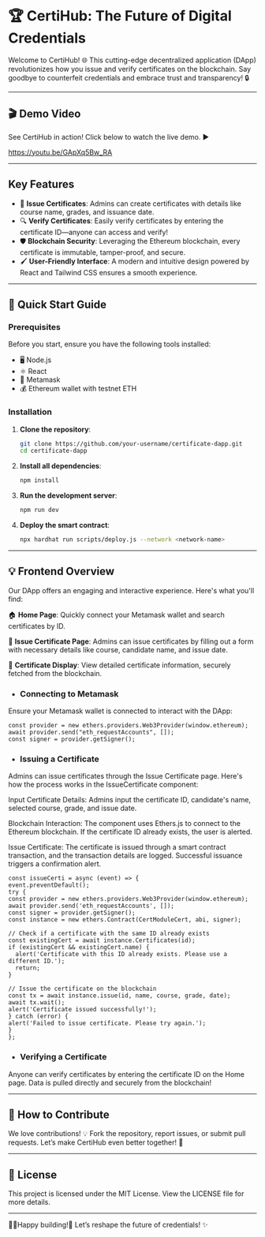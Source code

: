 # 🏆 CertiHub: The Future of Digital Credentials

Welcome to CertiHub! 🌐 This cutting-edge decentralized application (DApp) revolutionizes how you issue and verify certificates on the blockchain. Say goodbye to counterfeit credentials and embrace trust and transparency! 🔒

---

## 🎬 Demo Video

See CertiHub in action! Click below to watch the live demo. ▶️

https://youtu.be/GApXq5Bw_RA

---

## Key Features

- 📝 **Issue Certificates**: Admins can create certificates with details like course name, grades, and issuance date.
- 🔍 **Verify Certificates**: Easily verify certificates by entering the certificate ID—anyone can access and verify!
- 🛡️ **Blockchain Security**: Leveraging the Ethereum blockchain, every certificate is immutable, tamper-proof, and secure.
- 🖌️ **User-Friendly Interface**: A modern and intuitive design powered by React and Tailwind CSS ensures a smooth experience.

---

## 🚀 Quick Start Guide

### Prerequisites

Before you start, ensure you have the following tools installed:

- 🖥 Node.js
- ⚛️ React
- 🦊 Metamask
- 💰 Ethereum wallet with testnet ETH

### Installation

1. **Clone the repository**:

   ```bash
   git clone https://github.com/your-username/certificate-dapp.git
   cd certificate-dapp
   
2. **Install all dependencies**:

   ```bash 
   npm install

3. **Run the development server**:


   ``` bash
   npm run dev

4. **Deploy the smart contract**:

   ```bash
   npx hardhat run scripts/deploy.js --network <network-name>
---
## 💡 Frontend Overview
Our DApp offers an engaging and interactive experience. Here's what you'll find:

🏠 **Home Page**: Quickly connect your Metamask wallet and search certificates by ID.

📝 **Issue Certificate Page**: Admins can issue certificates by filling out a form with necessary details like course, candidate name, and issue date.

📜 **Certificate Display**: View detailed certificate information, securely fetched from the blockchain.

- ### Connecting to Metamask
Ensure your Metamask wallet is connected to interact with the DApp:


    
    const provider = new ethers.providers.Web3Provider(window.ethereum);
    await provider.send("eth_requestAccounts", []);
    const signer = provider.getSigner();

- ### Issuing a Certificate
 
Admins can issue certificates through the Issue Certificate page. Here's how the process works in the IssueCertificate component: 

Input Certificate Details: Admins input the certificate ID, candidate's name, selected course, grade, and issue date.

Blockchain Interaction: The component uses Ethers.js to connect to the Ethereum blockchain. If the certificate ID already exists, the user is alerted.

Issue Certificate: The certificate is issued through a smart contract transaction, and the transaction details are logged. Successful issuance triggers a confirmation alert.
   

   
    const issueCerti = async (event) => {
    event.preventDefault();
    try {
    const provider = new ethers.providers.Web3Provider(window.ethereum);
    await provider.send('eth_requestAccounts', []);
    const signer = provider.getSigner();
    const instance = new ethers.Contract(CertModuleCert, abi, signer);

    // Check if a certificate with the same ID already exists
    const existingCert = await instance.Certificates(id);
    if (existingCert && existingCert.name) {
      alert('Certificate with this ID already exists. Please use a different ID.');
      return;
    }

    // Issue the certificate on the blockchain
    const tx = await instance.issue(id, name, course, grade, date);
    await tx.wait();
    alert('Certificate issued successfully!');
    } catch (error) {
    alert('Failed to issue certificate. Please try again.');
    }
    };


- ### Verifying a Certificate
Anyone can verify certificates by entering the certificate ID on the Home page. Data is pulled directly and securely from the blockchain!

---

## 🤝 How to Contribute
We love contributions! 💡 Fork the repository, report issues, or submit pull requests. Let’s make CertiHub even better together! 🚀

---

## 📜 License
This project is licensed under the MIT License. View the LICENSE file for more details.

---

👩‍💻Happy building!🚀 Let’s reshape the future of credentials! ✨
